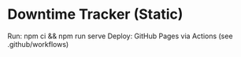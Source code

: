 # Downtime Tracker (Static)
Run: npm ci && npm run serve
Deploy: GitHub Pages via Actions (see .github/workflows)
